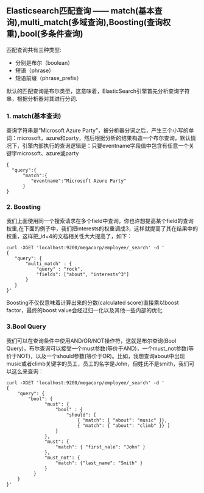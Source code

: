 ## Elasticsearch匹配查询 —— match(基本查询),multi_match(多域查询),Boosting(查询权重),bool(多条件查询)

匹配查询共有三种类型:
- 分别是布尔（boolean）
- 短语（phrase）
- 短语前缀（phrase_prefix）

默认的匹配查询是布尔类型，这意味着，ElasticSearch引擎首先分析查询字符串，根据分析器对其进行分词.

### 1. match(基本查询)

查询字符串是“Microsoft Azure Party”，被分析器分词之后，产生三个小写的单词：microsoft，azure和party，然后根据分析的结果构造一个布尔查询，默认情况下，引擎内部执行的查询逻辑是：只要eventname字段值中包含有任意一个关键字microsoft、azure或party

```
{
  "query":{  
      "match":{  
         "eventname":"Microsoft Azure Party"
      }
}
```

### 2. Boosting

我们上面使用同一个搜索请求在多个field中查询，你也许想提高某个field的查询权重,在下面的例子中，我们把interests的权重调成3，这样就提高了其在结果中的权重，这样把_id=4的文档相关性大大提高了，如下：

 ```
 curl -XGET 'localhost:9200/megacorp/employee/_search' -d '
{
    "query": {
        "multi_match" : {
            "query" : "rock",
            "fields": ["about", "interests^3"]
        }
    }
}'
 ```
 Boosting不仅仅意味着计算出来的分数(calculated score)直接乘以boost factor，最终的boost value会经过归一化以及其他一些内部的优化
 
 ### 3.Bool Query
 
 我们可以在查询条件中使用AND/OR/NOT操作符，这就是布尔查询(Bool Query)。布尔查询可以接受一个must参数(等价于AND)，一个must_not参数(等价于NOT)，以及一个should参数(等价于OR)。比如，我想查询about中出现music或者climb关键字的员工，员工的名字是John，但姓氏不是smith，我们可以这么来查询：
 
```
curl -XGET 'localhost:9200/megacorp/employee/_search' -d '
{
    "query": {
        "bool": {
              "must": {
                  "bool" : { 
                      "should": [
                          { "match": { "about": "music" }},
                          { "match": { "about": "climb" }} ] 
                  }
              },
              "must": {
                  "match": { "first_nale": "John" }
              },
              "must_not": {
                  "match": {"last_name": "Smith" }
              }
          }
    }
}'
```
 
